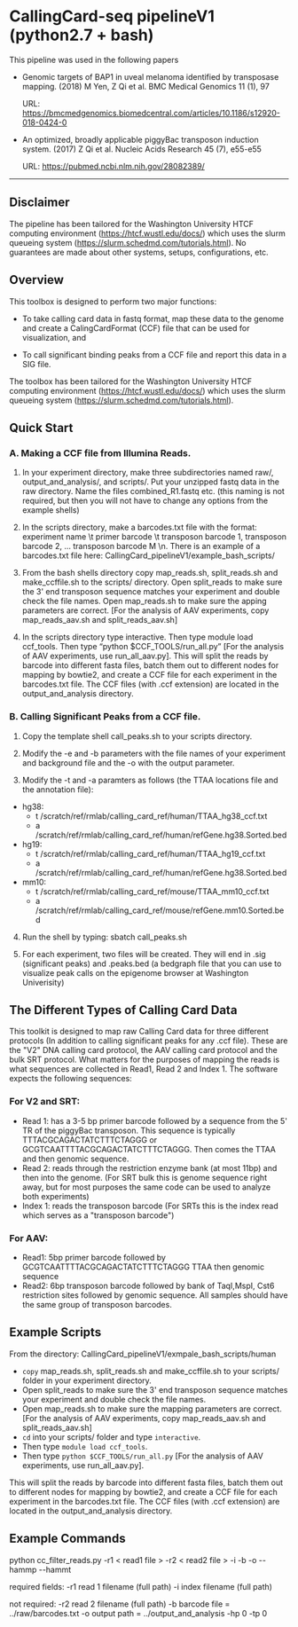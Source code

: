 # CallingCard-seq pipelineV1 (python2.7 + bash)

This pipeline was used in the following papers

- Genomic targets of BAP1 in uveal melanoma identified by transposase mapping. (2018) M Yen, Z Qi et al. BMC Medical Genomics 11 (1), 97 

  URL: https://bmcmedgenomics.biomedcentral.com/articles/10.1186/s12920-018-0424-0


- An optimized, broadly applicable piggyBac transposon induction system. (2017) Z Qi et al. Nucleic Acids Research 45 (7), e55-e55 

  URL: https://pubmed.ncbi.nlm.nih.gov/28082389/

-----
## Disclaimer
The pipeline has been tailored for the Washington University HTCF computing environment (https://htcf.wustl.edu/docs/) which uses the slurm queueing system (https://slurm.schedmd.com/tutorials.html). No guarantees are made about other systems, setups, configurations, etc. 

## Overview
This toolbox is designed to perform two major functions: 

-  To take calling card data in fastq format, map these data to the genome and create a CalingCardFormat (CCF) file that can be used for visualization, and 

-  To call significant binding peaks from a CCF file and report this data in a SIG file.  

The toolbox has been tailored for the Washington University HTCF computing environment 
(https://htcf.wustl.edu/docs/) which uses the slurm queueing system 
(https://slurm.schedmd.com/tutorials.html).    

## Quick Start

### A.  Making a CCF file from Illumina Reads.

1. In your experiment directory, make three subdirectories named raw/, output_and_analysis/, and scripts/.  Put your unzipped fastq data in the raw directory.  Name the files combined_R1.fastq etc. (this naming is not required, but then you will not have to change any options from the example shells)

2. In the scripts directory, make a barcodes.txt file with the format: experiment name \t primer barcode \t transposon barcode 1, transposon barcode 2, ... transposon barcode M \n. There is an example of a barcodes.txt file here: CallingCard_pipelineV1/example_bash_scripts/

3. From the bash shells directory copy map_reads.sh, split_reads.sh and make_ccffile.sh to the scripts/ directory. Open split_reads to make sure the 3' end transposon sequence matches your experiment and double check the file names. Open map_reads.sh to make sure the apping parameters are correct. [For the analysis of AAV experiments, copy map_reads_aav.sh and split_reads_aav.sh]

4. In the scripts directory type interactive. Then type module load ccf_tools. Then type “python $CCF_TOOLS/run_all.py” [For the analysis of AAV experiments, use run_all_aav.py]. This will split the reads by barcode into different fasta files, batch them out to different nodes for mapping by bowtie2, and create a CCF file for each experiment in the barcodes.txt file. The CCF files (with .ccf extension) are located in the output_and_analysis directory.


### B. Calling Significant Peaks from a CCF file.

1. Copy the template shell call_peaks.sh to your scripts directory. 

2. Modify the -e and -b parameters with the file names of your experiment and background file and the -o with the output parameter.

3. Modify the -t and -a paramters as follows (the TTAA locations file and the annotation file):

-  hg38:
   * t /scratch/ref/rmlab/calling_card_ref/human/TTAA_hg38_ccf.txt
   * a /scratch/ref/rmlab/calling_card_ref/human/refGene.hg38.Sorted.bed
-  hg19:
   * t /scratch/ref/rmlab/calling_card_ref/human/TTAA_hg19_ccf.txt
   * a /scratch/ref/rmlab/calling_card_ref/human/refGene.hg38.Sorted.bed
-  mm10:
   * t /scratch/ref/rmlab/calling_card_ref/mouse/TTAA_mm10_ccf.txt
   * a /scratch/ref/rmlab/calling_card_ref/mouse/refGene.mm10.Sorted.bed

4. Run the shell by typing: sbatch call_peaks.sh

5. For each experiment, two files will be created. They will end in .sig (significant peaks) and .peaks.bed (a bedgraph file that you can use to visualize peak calls on the epigenome browser at Washington Univerisity)


## The Different Types of Calling Card Data
This toolkit is designed to map raw Calling Card data for three different protocols (In addition to calling significant peaks for any .ccf file). These are the "V2" DNA calling card protocol, the AAV calling card protocol and the bulk SRT protocol. What matters for the purposes of mapping the reads is what sequences are collected in
Read1, Read 2 and Index 1. The software expects the following sequences:
### For V2 and SRT:
-  Read 1: has a 3-5 bp primer barcode followed by a sequence from the 5' TR of the piggyBac transposon. This sequence is typically TTTACGCAGACTATCTTTCTAGGG or GCGTCAATTTTACGCAGACTATCTTTCTAGGG. Then comes the TTAA and then genomic sequence.
-  Read 2: reads through the restriction enzyme bank (at most 11bp) and then into the genome. (For SRT bulk this is genome sequence right away, but for most purposes the same code can be used to analyze both experiments) 
-  Index 1: reads the transposon barcode (For SRTs this is the index read which serves as a "transposon barcode")

### For AAV:
-  Read1: 5bp primer barcode followed by GCGTCAATTTTACGCAGACTATCTTTCTAGGG TTAA then genomic sequence
-  Read2: 6bp transposon barcode followed by bank of TaqI,MspI, Cst6 restriction sites followed by genomic sequence. All samples should have the same group of transposon barcodes.

## Example Scripts

From the directory: CallingCard_pipelineV1/exmpale_bash_scripts/human

-  `copy` map_reads.sh, split_reads.sh and make_ccffile.sh to your scripts/ folder in your experiment directory.  
-  Open split_reads to make sure the 3' end transposon sequence matches your experiment and double check the file names.  
-  Open map_reads.sh to make sure the mapping parameters are correct.  [For the analysis of AAV experiments, copy map_reads_aav.sh and split_reads_aav.sh]
-  `cd` into your scripts/ folder and type `interactive`.  
-  Then type `module load ccf_tools`.  
-  Then type `python $CCF_TOOLS/run_all.py` [For the analysis of AAV experiments, use run_all_aav.py].  

This will split the reads by barcode into different fasta files, batch them out to different nodes for mapping by bowtie2, and create a CCF file for each experiment in the barcodes.txt file. The CCF files (with .ccf extension) are located in the output_and_analysis directory.

## Example Commands

python cc_filter_reads.py -r1 < read1 file > -r2 < read2 file > 
-i <index file> -b<barcode file> -o <output path>
--hammp <hamming distance for primer barcode>
--hammt <hamming distance for transposon barcode>

required fields:
    -r1 read 1 filename (full path)
    -i index filename (full path)

not required:
    -r2 read 2 filename (full path)
    -b barcode file = ../raw/barcodes.txt
    -o output path = ../output_and_analysis
    -hp 0
    -tp 0
